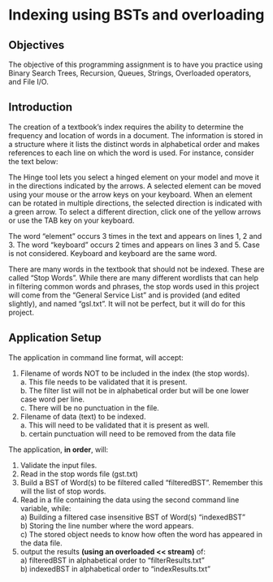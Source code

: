 # Indexing using BSTs and overloading

## Objectives
The objective of this programming assignment is to have you practice using Binary Search Trees, Recursion, Queues, Strings, 
Overloaded operators, and File I/O.

## Introduction
The creation of a textbook’s index requires the ability to determine the frequency and location of words in a document.
The information is stored in a structure where it lists the distinct words in alphabetical order and makes references to each
line on which the word is used. For instance, consider the text below:

The Hinge tool lets you select a hinged element on your model and move it in the directions indicated by the arrows. A selected
element can be moved using your mouse or the arrow keys on your keyboard. When an element can be rotated in multiple directions,
the selected direction is indicated with a green arrow. To select a different direction, click one of the yellow arrows or use
the TAB key on your keyboard.

The word “element” occurs 3 times in the text and appears on lines 1, 2 and 3. The word “keyboard” occurs 2 times and appears on
lines 3 and 5. Case is not considered. Keyboard and keyboard are the same word. 

There are many words in the textbook that should not be indexed. These are called “Stop Words”. While there are many different wordlists
that can help in filtering common words and phrases, the stop words used in this project will come from the “General Service List”
and is provided (and edited slightly), and named “gsl.txt”. It will not be perfect, but it will do for this project. 

## Application Setup
The application in command line format, will accept:
1.	Filename of words NOT to be included in the index (the stop words).<br> 
  a.	This file needs to be validated that it is present.<br>
  b.	The filter list will not be in alphabetical order but will be one lower case word per line.<br>
  c.	There will be no punctuation in the file.<br>
2.	Filename of data (text) to be indexed.<br>
  a.	This will need to be validated that it is present as well.<br>
  b.	certain punctuation will need to be removed from the data file<br>
  
The application, **in order**, will:<br>
1)	Validate the input files.<br>
2)	Read in the stop words file (gst.txt)<br>
3)	Build a BST of Word(s) to be filtered called “filteredBST”.  Remember this will the list of stop words.<br>
4)	Read in a file containing the data using the second command line variable, while:<br>
  a)	Building a filtered case insensitive BST of Word(s) “indexedBST”<br>
  b)	Storing the line number where the word appears.<br>
  c)	The stored object needs to know how often the word has appeared in the data file.<br>
5)	output the results **(using an overloaded << stream)** of:<br>
  a)	filteredBST in alphabetical order to “filterResults.txt”<br>
  b)	indexedBST in alphabetical order to “indexResults.txt”<br>
